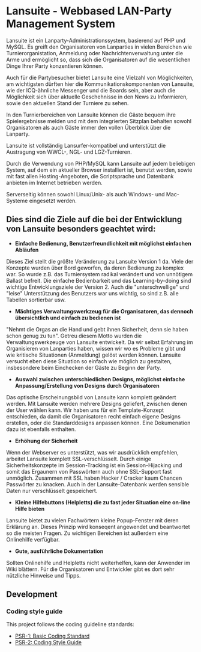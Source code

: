 # Lansuite - Webbased LAN-Party Management System

Lansuite ist ein Lanparty-Administrationssystem, basierend auf PHP und MySQL.
Es greift den Organisatoren von Lanparties in vielen Bereichen wie Turnierorganistation, Anmeldung oder Nachrichtenverwaltung unter die Arme und ermöglicht so, dass sich die Organisatoren auf die wesentlichen Dinge Ihrer Party konzentieren können.

Auch für die Partybesucher bietet Lansuite eine Vielzahl von Möglichkeiten, am wichtigsten dürften hier die Kommunikationskomponenten von Lansuite, wie der ICQ-ähnliche Messenger und die Boards sein, aber auch die Möglichkeit sich über aktuelle Geschehnisse in den News zu Informieren, sowie den aktuellen Stand der Turniere zu sehen.

In den Turnierbereichen von Lansuite können die Gäste bequem ihre Spielergebnisse melden und mit dem integrierten Sitzplan behalten sowohl Organisatoren als auch Gäste immer den vollen Überblick über die Lanparty.

Lansuite ist vollständig Lansurfer-kompatibel und unterstützt die Austragung von WWCL-, NGL- und LGZ-Turnieren.

Durch die Verwendung von PHP/MySQL kann Lansuite auf jedem beliebigen System, auf dem ein aktueller Browser installiert ist, benutzt werden, sowie mit fast allen Hosting-Angeboten, die Scriptsprache und Datenbank anbieten im Internet betrieben werden.

Serverseitig können sowohl Linux/Unix- als auch Windows- und Mac-Systeme eingesetzt werden.

## Dies sind die Ziele auf die bei der Entwicklung von Lansuite besonders geachtet wird:

- **Einfache Bedienung, Benutzerfreundlichkeit mit möglichst einfachen Abläufen**

Dieses Ziel stellt die größte Veränderung zu Lansuite Version 1 da. Viele der Konzepte wurden über Bord geworfen, da deren Bedienung zu komplex war. So wurde z.B. das Turniersystem radikal verändert und von unnötigem Ballast befreit. Die einfache Bedienbarkeit und das Learning-by-doing sind wichtige Entwicklungsziele der Version 2. Auch die "unterschwellige" und "leise" Unterstützung des Benutzers war uns wichtig, so sind z.B. alle Tabellen sortierbar usw.

- **Mächtiges Verwaltungswerkzeug für die Organisatoren, das dennoch übersichtlich und einfach zu bedienen ist**

"Nehmt die Orgas an die Hand und gebt ihnen Sicherheit, denn sie haben schon genug zu tun". Getreu diesem Motto wurden die Verwaltungswerkzeuge von Lansuite entwickelt. Da wir selbst Erfahrung im Organisieren von Lanparties haben, wissen wir wo es Probleme gibt und wie kritische Situationen (Anmeldung) gelöst werden können. Lansuite versucht eben diese Situation so einfach wie möglich zu gestalten, insbesondere beim Einchecken der Gäste zu Beginn der Party.

- **Auswahl zwischen unterschiedlichen Designs, möglichst einfache Anpassung/Erstellung von Designs durch Organisatoren**

Das optische Erscheinungsbild von Lansuite kann komplett geändert werden. Mit Lansuite werden mehrere Designs geliefert, zwischen denen der User wählen kann. Wir haben uns für ein Template-Konzept entschieden, da damit die Organisatoren recht einfach eigene Designs erstellen, oder die Standarddesigns anpassen können. Eine Dokumenation dazu ist ebenfalls enthalten.

- **Erhöhung der Sicherheit**

Wenn der Webserver es unterstützt, was wir ausdrücklich empfehlen, arbeitet Lansuite komplett SSL-verschlüsselt. Durch einige Sicherheitskonzepte im Session-Tracking ist ein Session-Hijacking und somit das Ergaunern von Passwörtern auch ohne SSL-Support fast unmöglich. Zusammen mit SSL haben Hacker / Cracker kaum Chancen Passwörter zu knacken. Auch in der Lansuite-Datenbank werden sensible Daten nur verschlüsselt gespeichert.

- **Kleine Hilfebuttons (Helpletts) die zu fast jeder Situation eine on-line Hilfe bieten**

Lansuite bietet zu vielen Fachwörtern kleine Popup-Fenster mit deren Erklärung an. Dieses Prinzip wird konseqent angewendet und beantwortet so die meisten Fragen. Zu wichtigen Bereichen ist außerdem eine Onlinehilfe verfügbar.

- **Gute, ausführliche Dokumentation**

Sollten Onlinehilfe und Helpletts nicht weiterhelfen, kann der Anwender im Wiki blättern. Für die Organisatoren und Entwickler gibt es dort sehr nützliche Hinweise und Tipps.

## Development

### Coding style guide

This project follows the coding guideline standards:

* [PSR-1: Basic Coding Standard](http://www.php-fig.org/psr/psr-1/)
* [PSR-2: Coding Style Guide](http://www.php-fig.org/psr/psr-2/)